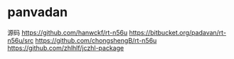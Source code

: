 # panvadan
源码
https://github.com/hanwckf/rt-n56u
https://bitbucket.org/padavan/rt-n56u/src
https://github.com/chongshengB/rt-n56u
https://github.com/zhlhlf/jczhl-package
